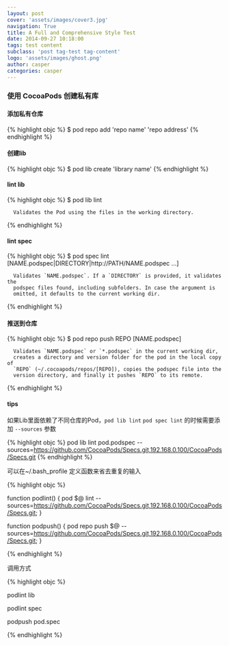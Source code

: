 ```yaml
---
layout: post
cover: 'assets/images/cover3.jpg'
navigation: True
title: A Full and Comprehensive Style Test
date: 2014-09-27 10:18:00
tags: test content
subclass: 'post tag-test tag-content'
logo: 'assets/images/ghost.png'
author: casper
categories: casper
---
```


### 使用 CocoaPods 创建私有库

#### 添加私有仓库

{% highlight objc %}
$ pod repo add 'repo name' 'repo address'
{% endhighlight %}

#### 创建lib

{% highlight objc %}
$ pod lib create 'library name'
{% endhighlight %}

#### lint lib

{% highlight objc %}
$ pod lib lint

      Validates the Pod using the files in the working directory.
{% endhighlight %}

#### lint spec

{% highlight objc %}
$ pod spec lint [NAME.podspec|DIRECTORY|http://PATH/NAME.podspec ...]

      Validates `NAME.podspec`. If a `DIRECTORY` is provided, it validates the
      podspec files found, including subfolders. In case the argument is
      omitted, it defaults to the current working dir.
{% endhighlight %}

#### 推送到仓库

{% highlight objc %}
 $ pod repo push REPO [NAME.podspec]

      Validates `NAME.podspec` or `*.podspec` in the current working dir,
      creates a directory and version folder for the pod in the local copy of
      `REPO` (~/.cocoapods/repos/[REPO]), copies the podspec file into the
      version directory, and finally it pushes `REPO` to its remote.
{% endhighlight %}

#### tips

如果Lib里面依赖了不同仓库的Pod，`pod lib lint` `pod spec lint` 的时候需要添加 `--sources` 参数

{% highlight objc %}
pod lib lint pod.podspec --sources=https://github.com/CocoaPods/Specs.git,192.168.0.100/CocoaPods/Specs.git
{% endhighlight %}

可以在~/.bash_profile 定义函数来省去重复的输入

{% highlight objc %}

function podlint() { pod $@ lint --sources=https://github.com/CocoaPods/Specs.git,192.168.0.100/CocoaPods/Specs.git; }

function podpush() { pod repo push $@ --sources=https://github.com/CocoaPods/Specs.git,192.168.0.100/CocoaPods/Specs.git; }

{% endhighlight %}

调用方式

{% highlight objc %}

podlint lib

podlint spec

podpush pod.spec

{% endhighlight %}


